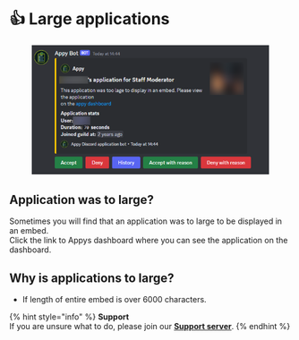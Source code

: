 # 👍 Large applications

<figure><img src="../../.gitbook/assets/App is to large.png" alt=""><figcaption></figcaption></figure>

## Application was to large?

Sometimes you will find that an application was to large to be displayed in an embed. \
Click the link to Appys dashboard where you can see the application on the dashboard.&#x20;

## Why is applications to large?&#x20;

* If length of entire embed is over 6000 characters.

{% hint style="info" %}
**Support**\
If you are unsure what to do, please join our [**Support server**](https://discord.com/invite/bDmc55c6zY).&#x20;
{% endhint %}
